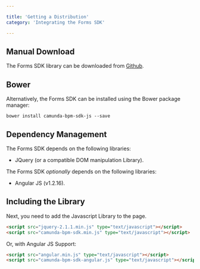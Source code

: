 ```yaml
---

title: 'Getting a Distribution'
category: 'Integrating the Forms SDK'

---
```


## Manual Download

The Forms SDK library can be downloaded from
[Github](https://github.com/camunda/bower-camunda-bpm-sdk-js/releases).

## Bower

Alternatively, the Forms SDK can be installed using the Bower package manager:

```
bower install camunda-bpm-sdk-js --save
```

## Dependency Management

The Forms SDK depends on the following libraries:

* JQuery (or a compatible DOM manipulation Library).

The Forms SDK *optionally* depends on the following libraries:

* Angular JS (v1.2.16).

## Including the Library

Next, you need to add the Javascript Library to the page.

```html
<script src="jquery-2.1.1.min.js" type="text/javascript"></script>
<script src="camunda-bpm-sdk.min.js" type="text/javascript"></script>
```

Or, with Angular JS Support:

```html
<script src="angular.min.js" type="text/javascript"></script>
<script src="camunda-bpm-sdk-angular.js" type="text/javascript"></script>
```
